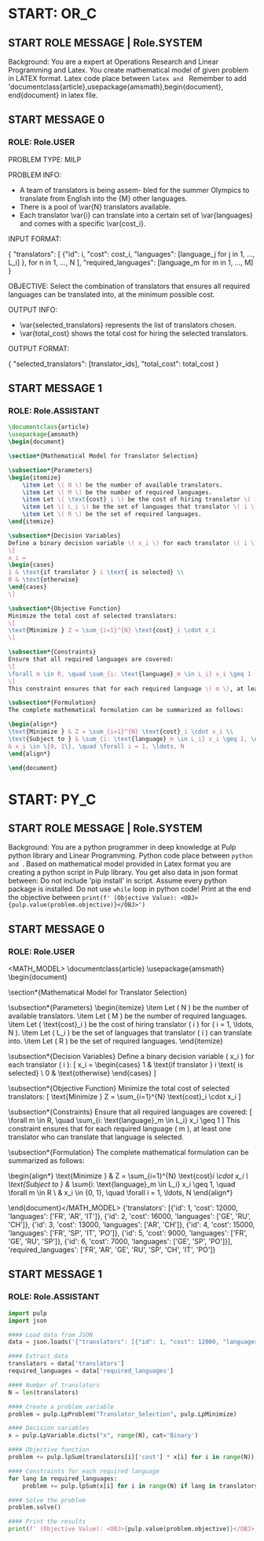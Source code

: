# START: OR_C 
## START ROLE MESSAGE | Role.SYSTEM 
Background: You are a expert at Operations Research and Linear Programming and Latex. You create mathematical model of given problem in LATEX format. Latex code place between ```latex and ``` Remember to add 'documentclass{article},usepackage{amsmath},begin{document}, end{document} in latex file. 
## START MESSAGE 0 
### ROLE: Role.USER
<DESCRIPTION>
PROBLEM TYPE: MILP

PROBLEM INFO:

- A team of translators is being assem- bled for the summer Olympics to translate from English into the \{M} other languages.
- There is a pool of \var{N} translators available.
- Each translator \var{i} can translate into a certain set of \var{languages} and comes with a specific \var{cost_i}.

INPUT FORMAT: 

{
"translators": [
        {"id": i, 
         "cost": cost_i,
         "languages": [language_j for j in 1, ..., L_i]
        },
        for n in 1, ..., N
    ],
    "required_languages": [language_m for m in 1, ..., M]
}

OBJECTIVE: Select the combination of translators that ensures all required languages can be translated into, at the minimum possible cost.

OUTPUT INFO:

- \var{selected_translators} represents the list of translators chosen.
- \var{total_cost} shows the total cost for hiring the selected translators.

OUTPUT FORMAT:

{
    "selected_translators": [translator_ids],
    "total_cost": total_cost
}
</DESCRIPTION>


## START MESSAGE 1 
### ROLE: Role.ASSISTANT
```latex
\documentclass{article}
\usepackage{amsmath}
\begin{document}

\section*{Mathematical Model for Translator Selection}

\subsection*{Parameters}
\begin{itemize}
    \item Let \( N \) be the number of available translators.
    \item Let \( M \) be the number of required languages.
    \item Let \( \text{cost}_i \) be the cost of hiring translator \( i \) for \( i = 1, \ldots, N \).
    \item Let \( L_i \) be the set of languages that translator \( i \) can translate into.
    \item Let \( R \) be the set of required languages.
\end{itemize}

\subsection*{Decision Variables}
Define a binary decision variable \( x_i \) for each translator \( i \):
\[
x_i =
\begin{cases}
1 & \text{if translator } i \text{ is selected} \\
0 & \text{otherwise}
\end{cases}
\]

\subsection*{Objective Function}
Minimize the total cost of selected translators:
\[
\text{Minimize } Z = \sum_{i=1}^{N} \text{cost}_i \cdot x_i
\]

\subsection*{Constraints}
Ensure that all required languages are covered:
\[
\forall m \in R, \quad \sum_{i: \text{language}_m \in L_i} x_i \geq 1
\]
This constraint ensures that for each required language \( m \), at least one translator who can translate that language is selected.

\subsection*{Formulation}
The complete mathematical formulation can be summarized as follows:

\begin{align*}
\text{Minimize } & Z = \sum_{i=1}^{N} \text{cost}_i \cdot x_i \\
\text{Subject to } & \sum_{i: \text{language}_m \in L_i} x_i \geq 1, \quad \forall m \in R \\
& x_i \in \{0, 1\}, \quad \forall i = 1, \ldots, N
\end{align*}

\end{document}
```

# START: PY_C 
## START ROLE MESSAGE | Role.SYSTEM 
Background: You are a python programmer in deep knowledge at Pulp python library and Linear Programming. Python code place between ```python and ```. Based on mathematical model provided in Latex format you are creating a python script in Pulp library. You get also data in json format between: <DATA></DATA> Do not include 'pip install' in script. Assume every python package is installed. Do not use `while` loop in python code! Print at the end the objective between <OBJ></OBJ> `print(f' (Objective Value): <OBJ>{pulp.value(problem.objective)}</OBJ>')` 
## START MESSAGE 0 
### ROLE: Role.USER
<MATH_MODEL>
\documentclass{article}
\usepackage{amsmath}
\begin{document}

\section*{Mathematical Model for Translator Selection}

\subsection*{Parameters}
\begin{itemize}
    \item Let \( N \) be the number of available translators.
    \item Let \( M \) be the number of required languages.
    \item Let \( \text{cost}_i \) be the cost of hiring translator \( i \) for \( i = 1, \ldots, N \).
    \item Let \( L_i \) be the set of languages that translator \( i \) can translate into.
    \item Let \( R \) be the set of required languages.
\end{itemize}

\subsection*{Decision Variables}
Define a binary decision variable \( x_i \) for each translator \( i \):
\[
x_i =
\begin{cases}
1 & \text{if translator } i \text{ is selected} \\
0 & \text{otherwise}
\end{cases}
\]

\subsection*{Objective Function}
Minimize the total cost of selected translators:
\[
\text{Minimize } Z = \sum_{i=1}^{N} \text{cost}_i \cdot x_i
\]

\subsection*{Constraints}
Ensure that all required languages are covered:
\[
\forall m \in R, \quad \sum_{i: \text{language}_m \in L_i} x_i \geq 1
\]
This constraint ensures that for each required language \( m \), at least one translator who can translate that language is selected.

\subsection*{Formulation}
The complete mathematical formulation can be summarized as follows:

\begin{align*}
\text{Minimize } & Z = \sum_{i=1}^{N} \text{cost}_i \cdot x_i \\
\text{Subject to } & \sum_{i: \text{language}_m \in L_i} x_i \geq 1, \quad \forall m \in R \\
& x_i \in \{0, 1\}, \quad \forall i = 1, \ldots, N
\end{align*}

\end{document}</MATH_MODEL>
<DATA>
{'translators': [{'id': 1, 'cost': 12000, 'languages': ['FR', 'AR', 'IT']}, {'id': 2, 'cost': 16000, 'languages': ['GE', 'RU', 'CH']}, {'id': 3, 'cost': 13000, 'languages': ['AR', 'CH']}, {'id': 4, 'cost': 15000, 'languages': ['FR', 'SP', 'IT', 'PO']}, {'id': 5, 'cost': 9000, 'languages': ['FR', 'GE', 'RU', 'SP']}, {'id': 6, 'cost': 7000, 'languages': ['GE', 'SP', 'PO']}], 'required_languages': ['FR', 'AR', 'GE', 'RU', 'SP', 'CH', 'IT', 'PO']}</DATA>


## START MESSAGE 1 
### ROLE: Role.ASSISTANT
```python
import pulp
import json

#### Load data from JSON
data = json.loads('{"translators": [{"id": 1, "cost": 12000, "languages": ["FR", "AR", "IT"]}, {"id": 2, "cost": 16000, "languages": ["GE", "RU", "CH"]}, {"id": 3, "cost": 13000, "languages": ["AR", "CH"]}, {"id": 4, "cost": 15000, "languages": ["FR", "SP", "IT", "PO"]}, {"id": 5, "cost": 9000, "languages": ["FR", "GE", "RU", "SP"]}, {"id": 6, "cost": 7000, "languages": ["GE", "SP", "PO"]}], "required_languages": ["FR", "AR", "GE", "RU", "SP", "CH", "IT", "PO"]}')

#### Extract data
translators = data['translators']
required_languages = data['required_languages']

#### Number of translators
N = len(translators)

#### Create a problem variable
problem = pulp.LpProblem("Translator_Selection", pulp.LpMinimize)

#### Decision variables
x = pulp.LpVariable.dicts("x", range(N), cat='Binary')

#### Objective function
problem += pulp.lpSum(translators[i]['cost'] * x[i] for i in range(N)), "Total_Cost"

#### Constraints for each required language
for lang in required_languages:
    problem += pulp.lpSum(x[i] for i in range(N) if lang in translators[i]['languages']) >= 1, f"Lang_Coverage_{lang}"

#### Solve the problem
problem.solve()

#### Print the results
print(f' (Objective Value): <OBJ>{pulp.value(problem.objective)}</OBJ>')
```

